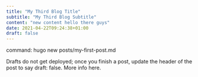 ```yaml
---
title: "My Third Blog Title"
subtitle: "My Third Blog Subtitle"
content: "new content hello there guys"
date: 2021-04-22T09:24:38+01:00
draft: false
---
```


command: hugo new posts/my-first-post.md

Drafts do not get deployed; once you finish a post, update the header of the post to say draft: false. More info here.

